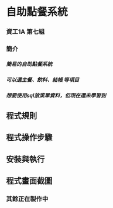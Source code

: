 # 自助點餐系統
### 資工1A 第七組

### 簡介
##### 簡易的自助點餐系統
##### 可以選主餐、飲料、結帳 等項目
##### 想要使用sql放菜單資料，但現在還未學習到

## 程式規則

## 程式操作步驟

## 安裝與執行

## 程式畫面截圖

### 其餘正在製作中




